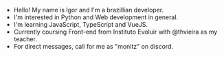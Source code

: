 - Hello! My name is Igor and I'm a brazillian developer.
- I'm interested in Python and Web development in general.
- I'm learning JavaScript, TypeScript and VueJS.
- Currently coursing Front-end from Instituto Evoluir with @thvieira as my teacher.
- For direct messages, call for me as "monitz" on discord. 
